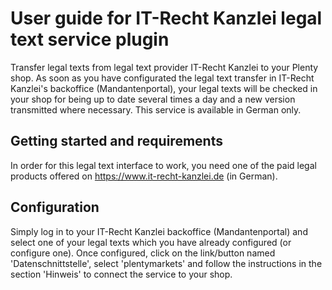 # User guide for IT-Recht Kanzlei legal text service plugin
 
Transfer legal texts from legal text provider IT-Recht Kanzlei to your Plenty shop.
As soon as you have configurated the legal text transfer in IT-Recht Kanzlei's backoffice (Mandantenportal), your legal texts will be checked in your shop for being up to date several times a day and a new version transmitted where necessary.
This service is available in German only.
 
## Getting started and requirements
 
In order for this legal text interface to work, you need one of the paid legal products offered on https://www.it-recht-kanzlei.de (in German).
 
## Configuration
 
Simply log in to your IT-Recht Kanzlei backoffice (Mandantenportal) and select one of your legal texts which you have already configured (or configure one).
Once configured, click on the link/button named 'Datenschnittstelle', select 'plentymarkets' and follow the instructions in the section 'Hinweis' to connect the service to your shop.
